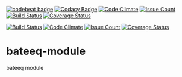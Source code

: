 
[![codebeat badge](https://codebeat.co/badges/c920c9c0-8a63-4572-939b-a445177bcc30)](https://codebeat.co/projects/github-com-danliris-bateeq-module)
[![Codacy Badge](https://api.codacy.com/project/badge/Grade/4c9380bad501459c80ce375db88639bd)](https://www.codacy.com/app/danliris-cloud/bateeq-module?utm_source=github.com&amp;utm_medium=referral&amp;utm_content=danliris/bateeq-module&amp;utm_campaign=Badge_Grade)
[![Code Climate](https://codeclimate.com/github/danliris/bateeq-module/badges/gpa.svg)](https://codeclimate.com/github/danliris/bateeq-module)
[![Issue Count](https://codeclimate.com/github/danliris/bateeq-module/badges/issue_count.svg)](https://codeclimate.com/github/danliris/bateeq-module)
[![Build Status](https://travis-ci.org/danliris/bateeq-module.svg?branch=dev)](https://travis-ci.org/danliris/bateeq-module)
[![Coverage Status](https://coveralls.io/repos/github/danliris/bateeq-module/badge.svg?branch=dev)](https://coveralls.io/github/danliris/bateeq-module?branch=dev)

 
[![Build Status](https://travis-ci.org/danliris/bateeq-module.svg?branch=dev)](https://travis-ci.org/danliris/bateeq-module)
[![Code Climate](https://codeclimate.com/github/danliris/bateeq-module/badges/gpa.svg)](https://codeclimate.com/github/danliris/bateeq-module)
[![Issue Count](https://codeclimate.com/github/danliris/bateeq-module/badges/issue_count.svg)](https://codeclimate.com/github/danliris/bateeq-module)
[![Coverage Status](https://coveralls.io/repos/github/danliris/bateeq-module/badge.svg?branch=dev)](https://coveralls.io/github/danliris/bateeq-module?branch=dev) 


# bateeq-module
bateeq module
